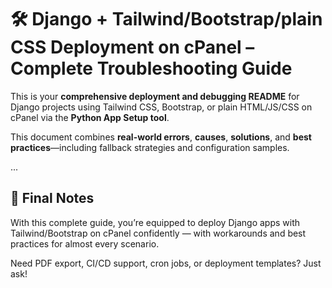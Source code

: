 # 🛠 Django + Tailwind/Bootstrap/plain CSS Deployment on cPanel – Complete Troubleshooting Guide

This is your **comprehensive deployment and debugging README** for Django projects using Tailwind CSS, Bootstrap, or plain HTML/JS/CSS on cPanel via the **Python App Setup tool**.

This document combines **real-world errors**, **causes**, **solutions**, and **best practices**—including fallback strategies and configuration samples.

...

## 🏁 Final Notes

With this complete guide, you’re equipped to deploy Django apps with Tailwind/Bootstrap on cPanel confidently — with workarounds and best practices for almost every scenario.

Need PDF export, CI/CD support, cron jobs, or deployment templates? Just ask!
